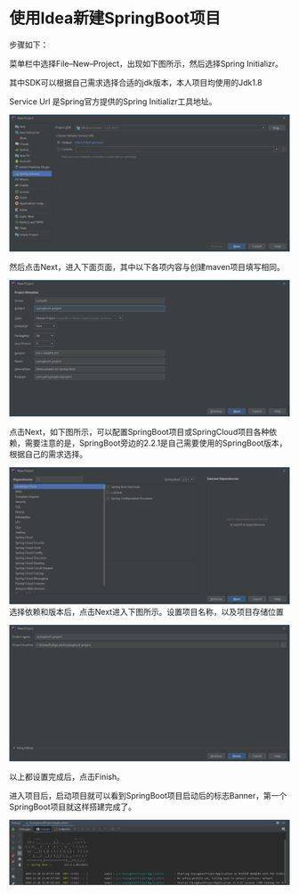 # 使用Idea新建SpringBoot项目

步骤如下：

菜单栏中选择File–New–Project，出现如下图所示，然后选择Spring Initializr。

其中SDK可以根据自己需求选择合适的jdk版本，本人项目均使用的Jdk1.8

Service Url 是Spring官方提供的Spring Initializr工具地址。

![img](img\sb01.png)

 然后点击Next，进入下面页面，其中以下各项内容与创建maven项目填写相同。 

![img](img/sb02.png)

点击Next，如下图所示，可以配置SpringBoot项目或SpringCloud项目各种依赖，需要注意的是，SpringBoot旁边的2.2.1是自己需要使用的SpringBoot版本，根据自己的需求选择。 

![](img\sb03.png) 选择依赖和版本后，点击Next进入下图所示。设置项目名称，以及项目存储位置 

![img](img\sb04.png)

以上都设置完成后，点击Finish。

进入项目后，启动项目就可以看到SpringBoot项目启动后的标志Banner，第一个SpringBoot项目就这样搭建完成了。

![img](img/sb05.png)

